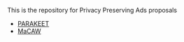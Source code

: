This is the repository for Privacy Preserving Ads proposals

* [PARAKEET](Parakeet.md)
* [MaCAW](MACAW.md)
